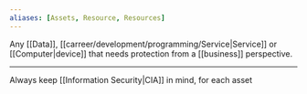 ```yaml
---
aliases: [Assets, Resource, Resources]
---
```


Any [[Data]], [[carreer/development/programming/Service|Service]] or [[Computer|device]] that needs protection from a [[business]] perspective.

---

Always keep [[Information Security|CIA]] in mind, for each asset
